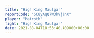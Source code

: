 ```yaml
---
title: "High King Maulgar"
reportCode: "6C8yAqQ7W3kVjJnX"
player: "Matroth"
fight: "High King Maulgar"
date: 2021-08-04T18:53:40.409000+00:00
---
```

